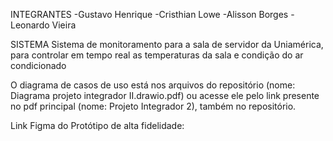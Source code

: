 INTEGRANTES -Gustavo Henrique -Cristhian Lowe -Alisson Borges -Leonardo Vieira

SISTEMA Sistema de monitoramento para a sala de servidor da Uniamérica, para controlar em tempo real as temperaturas da sala e condição do ar condicionado

O diagrama de casos de uso está nos arquivos do repositório (nome:  Diagrama projeto integrador II.drawio.pdf) ou acesse ele pelo link presente no pdf principal (nome: Projeto Integrador 2), também no repositório.

Link Figma do Protótipo de alta fidelidade: 
